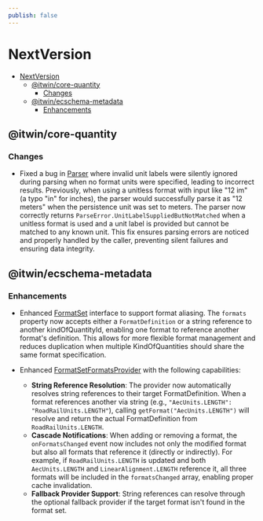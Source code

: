 ```yaml
---
publish: false
---
```

# NextVersion

- [NextVersion](#nextversion)
  - [@itwin/core-quantity](#itwincore-quantity)
    - [Changes](#changes)
  - [@itwin/ecschema-metadata](#itwinecschema-metadata)
    - [Enhancements](#enhancements)

## @itwin/core-quantity

### Changes

- Fixed a bug in [Parser]($quantity) where invalid unit labels were silently ignored during parsing when no format units were specified, leading to incorrect results. Previously, when using a unitless format with input like "12 im" (a typo "in" for inches), the parser would successfully parse it as "12 meters" when the persistence unit was set to meters. The parser now correctly returns `ParseError.UnitLabelSuppliedButNotMatched` when a unitless format is used and a unit label is provided but cannot be matched to any known unit. This fix ensures parsing errors are noticed and properly handled by the caller, preventing silent failures and ensuring data integrity.

## @itwin/ecschema-metadata

### Enhancements

- Enhanced [FormatSet]($ecschema-metadata) interface to support format aliasing. The `formats` property now accepts either a `FormatDefinition` or a string reference to another kindOfQuantityId, enabling one format to reference another format's definition. This allows for more flexible format management and reduces duplication when multiple KindOfQuantities should share the same format specification.

- Enhanced [FormatSetFormatsProvider]($ecschema-metadata) with the following capabilities:
  - **String Reference Resolution**: The provider now automatically resolves string references to their target FormatDefinition. When a format references another via string (e.g., `"AecUnits.LENGTH": "RoadRailUnits.LENGTH"`), calling `getFormat("AecUnits.LENGTH")` will resolve and return the actual FormatDefinition from `RoadRailUnits.LENGTH`.
  - **Cascade Notifications**: When adding or removing a format, the `onFormatsChanged` event now includes not only the modified format but also all formats that reference it (directly or indirectly). For example, if `RoadRailUnits.LENGTH` is updated and both `AecUnits.LENGTH` and `LinearAlignment.LENGTH` reference it, all three formats will be included in the `formatsChanged` array, enabling proper cache invalidation.
  - **Fallback Provider Support**: String references can resolve through the optional fallback provider if the target format isn't found in the format set.
